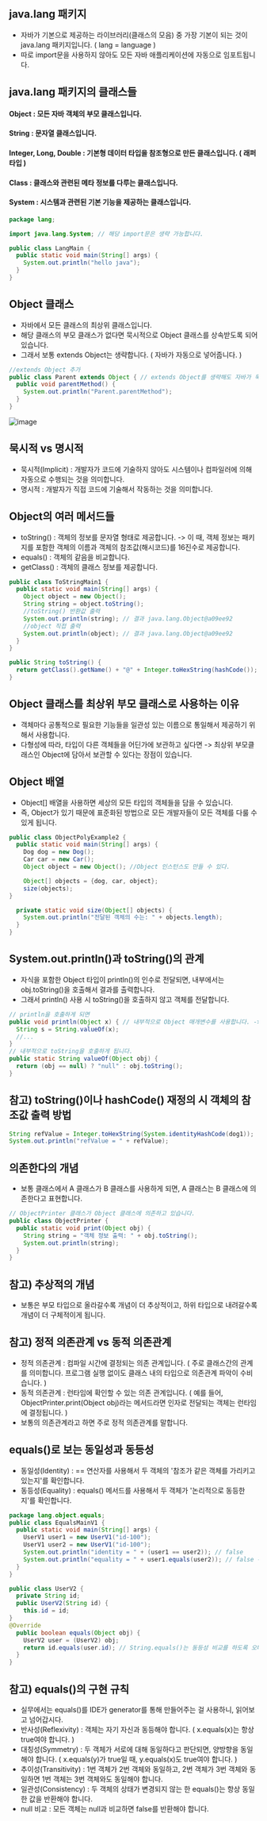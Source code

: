java.lang 패키지
--------------------------------------------------
- 자바가 기본으로 제공하는 라이브러리(클래스의 모음) 중 가장 기본이 되는 것이 java.lang 패키지입니다. ( lang = language )
- 따로 import문을 사용하지 않아도 모든 자바 애플리케이션에 자동으로 임포트됩니다.
  
java.lang 패키지의 클래스들
--------------------------------------------------
#### Object : 모든 자바 객체의 부모 클래스입니다.
#### String : 문자열 클래스입니다.
#### Integer, Long, Double : 기본형 데이터 타입을 참조형으로 만든 클래스입니다. ( 래퍼 타입 )
#### Class : 클래스와 관련된 메타 정보를 다루는 클래스입니다.
#### System : 시스템과 관련된 기본 기능을 제공하는 클래스입니다.

```java
package lang;

import java.lang.System; // 해당 import문은 생략 가능합니다.

public class LangMain {
  public static void main(String[] args) {
    System.out.println("hello java");
  }
}
```

Object 클래스
-------------------------------------------------
- 자바에서 모든 클래스의 최상위 클래스입니다.
- 해당 클래스의 부모 클래스가 없다면 묵시적으로 Object 클래스를 상속받도록 되어 있습니다.
- 그래서 보통 extends Object는 생략합니다. ( 자바가 자동으로 넣어줍니다. )

```java
//extends Object 추가
public class Parent extends Object { // extends Object를 생략해도 자바가 묵시적으로 Object를 상속시킵니다.
  public void parentMethod() {
    System.out.println("Parent.parentMethod");
  }
}
```

![image](https://github.com/user-attachments/assets/04bca923-9251-46ec-bd4e-b5186e0dc2bb)

묵시적 vs 명시적
---------------------------------------
- 묵시적(Implicit) : 개발자가 코드에 기술하지 않아도 시스템이나 컴파일러에 의해 자동으로 수행되는 것을 의미합니다.
- 명시적 : 개발자가 직접 코드에 기술해서 작동하는 것을 의미합니다.

Object의 여러 메서드들
---------------------------------
- toString() : 객체의 정보를 문자열 형태로 제공합니다. -> 이 때, 객체 정보는 패키지를 포함한 객체의 이름과 객체의 참조값(해시코드)를 16진수로 제공합니다.
- equals() : 객체의 같음을 비교합니다.
- getClass() : 객체의 클래스 정보를 제공합니다.

```java
public class ToStringMain1 {
  public static void main(String[] args) {
    Object object = new Object();
    String string = object.toString();
    //toString() 반환값 출력
    System.out.println(string); // 결과 java.lang.Object@a09ee92
    //object 직접 출력 
    System.out.println(object); // 결과 java.lang.Object@a09ee92
  }
}

public String toString() {
  return getClass().getName() + "@" + Integer.toHexString(hashCode());
}
```
Object 클래스를 최상위 부모 클래스로 사용하는 이유
--------------------------------------------------------------
- 객체마다 공통적으로 필요한 기능들을 일관성 있는 이름으로 통일해서 제공하기 위해서 사용합니다.
- 다형성에 따라, 타입이 다른 객체들을 어딘가에 보관하고 싶다면 -> 최상위 부모클래스인 Object에 담아서 보관할 수 있다는 장점이 있습니다.

Object 배열
--------------------------------------------------------------
- Object[] 배열을 사용하면 세상의 모든 타입의 객체들을 담을 수 있습니다.
- 즉, Object가 있기 때문에 표준화된 방법으로 모든 개발자들이 모든 객체를 다룰 수 있게 됩니다.

```java
public class ObjectPolyExample2 {
  public static void main(String[] args) {
    Dog dog = new Dog();
    Car car = new Car();
    Object object = new Object(); //Object 인스턴스도 만들 수 있다.

    Object[] objects = {dog, car, object};
    size(objects);
}

  private static void size(Object[] objects) {
    System.out.println("전달된 객체의 수는: " + objects.length);
  }
}
```

System.out.println()과 toString()의 관계
----------------------------------------------
- 자식을 포함한 Object 타입이 println()의 인수로 전달되면, 내부에서는 obj.toString()을 호출해서 결과를 출력합니다.
- 그래서 println() 사용 시 toString()을 호출하지 않고 객체를 전달합니다.
  
```java
// println을 호출하게 되면
public void println(Object x) { // 내부적으로 Object 매개변수를 사용합니다. -> 이는 다형성을 활용하는 예시로 볼 수 있습니다.
  String s = String.valueOf(x);
  //...
}
// 내부적으로 toString을 호출하게 됩니다.
public static String valueOf(Object obj) {
  return (obj == null) ? "null" : obj.toString();
}
```

참고) toString()이나 hashCode() 재정의 시 객체의 참조값 출력 방법
---------------------------------------------------------------

```java
String refValue = Integer.toHexString(System.identityHashCode(dog1));
System.out.println("refValue = " + refValue);
```

의존한다의 개념
--------------------------------------------------------------
- 보통 클래스에서 A 클래스가 B 클래스를 사용하게 되면, A 클래스는 B 클래스에 의존한다고 표현합니다.

```java
// ObjectPrinter 클래스가 Object 클래스에 의존하고 있습니다.
public class ObjectPrinter {
  public static void print(Object obj) {
    String string = "객체 정보 출력: " + obj.toString();
    System.out.println(string);
  }
}
```

참고) 추상적의 개념
------------------------------------------------------
- 보통은 부모 타입으로 올라갈수록 개념이 더 추상적이고, 하위 타입으로 내려갈수록 개념이 더 구체적이게 됩니다.

참고) 정적 의존관계 vs 동적 의존관계
--------------------------------------------------------
- 정적 의존관계 : 컴파일 시간에 결정되는 의존 관계입니다. ( 주로 클래스간의 관계를 의미합니다. 프로그램 실행 없이도 클래스 내의 타입으로 의존관계 파악이 수비습니다. )
- 동적 의존관계 : 런타임에 확인할 수 있는 의존 관계입니다. ( 예를 들어, ObjectPrinter.print(Object obj)라는 메서드라면 인자로 전달되는 객체는 런타임에 결정됩니다. )
- 보통의 의존관계라고 하면 주로 정적 의존관계를 말합니다.

equals()로 보는 동일성과 동등성
---------------------------------------------
- 동일성(Identity) : == 연산자를 사용해서 두 객체의 '참조가 같은 객체를 가리키고 있는지'를 확인합니다.
- 동등성(Equality) : equals() 메서드를 사용해서 두 객체가 '논리적으로 동등한지'를 확인합니다. 

```java
package lang.object.equals;
public class EqualsMainV1 {
  public static void main(String[] args) {
    UserV1 user1 = new UserV1("id-100");
    UserV1 user2 = new UserV1("id-100");
    System.out.println("identity = " + (user1 == user2)); // false
    System.out.println("equality = " + user1.equals(user2)); // false -> equals()를 오버라이딩 하지 않은 경우 Object의 equals()를 사용하는데, Object.equals()는 ==로 동일성 비교를 제공합니다.
  }
}
```

```java
public class UserV2 {
  private String id;
  public UserV2(String id) {
    this.id = id;
}
@Override 
  public boolean equals(Object obj) { 
    UserV2 user = (UserV2) obj; 
    return id.equals(user.id); // String.equals()는 동등성 비교를 하도록 오버라이딩 되어 있기 때문에 앞선 결과에서 true가 반환될 것입니다.
  }
}
```

참고) equals()의 구현 규칙
------------------------------------------
- 실무에서는 equals()를 IDE가 generator를 통해 만들어주는 걸 사용하니, 읽어보고 넘어갑시다.
- 반사성(Reflexivity) : 객체는 자기 자신과 동등해야 합니다. ( x.equals(x)는 항상 true여야 합니다. )
- 대칭성(Symmetry) : 두 객체가 서로에 대해 동일하다고 판단되면, 양방향을 동일해야 합니다. ( x.equals(y)가 true일 때, y.equals(x)도 true여야 합니다. )
- 추이성(Transitivity) : 1번 객체가 2번 객체와 동일하고, 2번 객체가 3번 객체와 동일하면 1번 객체는 3번 객체와도 동일해야 합니다.
- 일관성(Consistency) : 두 객체의 상태가 변경되지 않는 한 equals()는 항상 동일한 값을 반환해야 합니다.
- null 비교 : 모든 객체는 null과 비교하면 false를 반환해야 합니다.  

